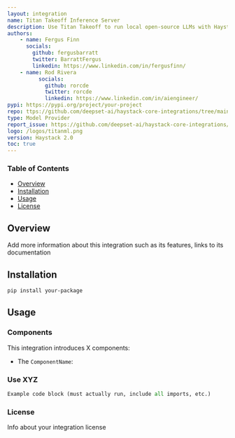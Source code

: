 ```yaml
---
layout: integration
name: Titan Takeoff Inference Server
description: Use Titan Takeoff to run local open-source LLMs with Haystack. Titan Takeoff allows you to run the latest models from Meta, Mistral and Alphabet directly in your laptop.
authors:
    - name: Fergus Finn
      socials:
        github: fergusbarratt
        twitter: BarrattFergus
        linkedin: https://www.linkedin.com/in/fergusfinn/
    - name: Rod Rivera
          socials:
            github: rorcde
            twitter: rorcde
            linkedin: https://www.linkedin.com/in/aiengineer/
pypi: https://pypi.org/project/your-project
repo: ttps://github.com/deepset-ai/haystack-core-integrations/tree/main/integrations/titanml-takeoff
type: Model Provider
report_issue: https://github.com/deepset-ai/haystack-core-integrations/issues
logo: /logos/titanml.png
version: Haystack 2.0
toc: true
---
```

### **Table of Contents**
- [Overview](#overview)
- [Installation](#installation)
- [Usage](#usage)
- [License](#license)

## Overview
Add more information about this integration such as its features, links to its documentation 

## Installation

```bash
pip install your-package
```

## Usage
### Components
This integration introduces X components:

- The `ComponentName`: 
  
### Use XYZ

```python
Example code block (must actually run, include all imports, etc.)
```

### License

Info about your integration license

